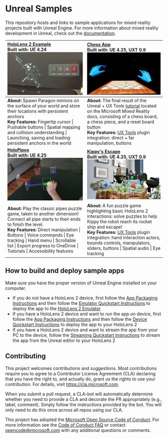# Unreal Samples

This repository hosts and links to sample applications for mixed reality projects built with Unreal Engine. For more information about mixed reality development in Unreal, check out the [documentation](https://docs.microsoft.com/en-us/windows/mixed-reality/unreal-development-overview).

| [HoloLens 2 Example](https://github.com/microsoft/MixedReality-Unreal-Samples/tree/master/HoloLens2Example)<br/>Built with: UE 4.24<br/>![HoloLens 2 Example](images/hl2example.jpg) | [Chess App](https://github.com/microsoft/MixedReality-Unreal-Samples/tree/master/ChessApp)<br/>Built with: UE 4.25, UXT 0.9<br/>![Chess App](images/chessapp.PNG)    |
| :---------------- | :----------- |
| **About:** Spawn Paragon minions on the surface of your world and store their locations with persistent anchors <br/>**Key Features:** Fingertip cursor \| Pushable buttons \| Spatial mapping and collision understanding \| Launching, saving and loading persistent anchors in the world | **About:** The final result of the Unreal + UX Tools [tutorial](https://docs.microsoft.com/en-us/windows/mixed-reality/unreal-uxt-ch1) located on the Microsoft Mixed Reality docs, consisting of a chess board, a chess piece, and a reset board button <br/>**Key Features:** [UX Tools](https://aka.ms/uxt-unreal) plugin integration: direct + far manipulation, buttons |
| **[HoloPipes](https://github.com/microsoft/MixedReality-Unreal-HoloPipes)<br/>Built with: UE 4.25**<br/>![HoloPipes](images/holopipes.png) | **[Kippy's Escape](https://github.com/microsoft/MixedReality-Unreal-KippysEscape)<br/>Built with: UE 4.25, UXT 0.9**<br/>![Kippy's Escape](images/kippysescape.jpg) |
| **About:** Play the classic pipes puzzle game, taken to another dimension! Connect all pipe starts to their ends to finish the level.<br/>**Key Features:** Direct manipulation \| Buttons \| Voice commands \| Eye tracking \| Hand menu \| Scrollable list \| Export progress to OneDrive \| Tutorials \| Accessibility features | **About:** A fun puzzle game highlighting basic HoloLens 2 interactions: solve puzzles to help Kippy the robot reach its rocket ship and escape! <br/>**Key Features:** [UX Tools](https://aka.ms/uxt-unreal) plugin integration: hand interaction actors, bounds controls, manipulators, sliders, buttons \| Spatial audio \| Eye tracking |

## How to build and deploy sample apps

Make sure you have the proper version of Unreal Engine installed on your computer. 
* If you do not have a HoloLens 2 device, first follow the [App Packaging Instructions](https://docs.unrealengine.com/en-US/Platforms/AR/HoloLens2/HowTo/PackageApp/index.html) and then follow the [Emulator Quickstart Instructions](https://docs.unrealengine.com/en-US/Platforms/AR/HoloLens2/QuickStartEmulator/index.html) to deploy the app to the [HoloLens 2 Emulator](https://docs.microsoft.com/en-us/windows/mixed-reality/using-the-hololens-emulator)
* If you have a HoloLens 2 device and want to run the app on device, first follow the [App Packaging Instructions](https://docs.unrealengine.com/en-US/Platforms/AR/HoloLens2/HowTo/PackageApp/index.html) and then follow the [Device Quickstart Instructions](https://docs.unrealengine.com/en-US/Platforms/AR/HoloLens2/QuickStartDevice/index.html) to deploy the app to your HoloLens 2
* If you have a HoloLens 2 device and want to stream the app from your PC to the device, follow the [Streaming Quickstart Instructions](https://docs.unrealengine.com/en-US/Platforms/AR/HoloLens2/QuickStartStreaming/index.html) to stream the app from the Unreal editor to your HoloLens 2

## Contributing

This project welcomes contributions and suggestions.  Most contributions require you to agree to a Contributor License Agreement (CLA) declaring that you have the right to, and actually do, grant us the rights to use your contribution. For details, visit https://cla.microsoft.com.

When you submit a pull request, a CLA-bot will automatically determine whether you need to provide a CLA and decorate the PR appropriately (e.g., label, comment). Simply follow the instructions provided by the bot. You will only need to do this once across all repos using our CLA.

This project has adopted the [Microsoft Open Source Code of Conduct](https://opensource.microsoft.com/codeofconduct/). For more information see the [Code of Conduct FAQ](https://opensource.microsoft.com/codeofconduct/faq/) or contact [opencode@microsoft.com](mailto:opencode@microsoft.com) with any additional questions or comments.